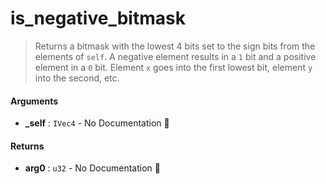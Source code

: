 # is\_negative\_bitmask

>  Returns a bitmask with the lowest 4 bits set to the sign bits from the elements of `self`.
>  A negative element results in a `1` bit and a positive element in a `0` bit.  Element `x` goes
>  into the first lowest bit, element `y` into the second, etc.

#### Arguments

- **\_self** : `IVec4` \- No Documentation 🚧

#### Returns

- **arg0** : `u32` \- No Documentation 🚧